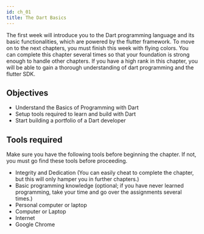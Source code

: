 ```yaml
---
id: ch_01
title: The Dart Basics
---
```


The first week will introduce you to the Dart programming language and its basic functionalities, which are powered by the flutter framework. To move on to the next chapters, you must finish this week with flying colors. You can complete this chapter several times so that your foundation is strong enough to handle other chapters.
If you have a high rank in this chapter, you will be able to gain a thorough understanding of dart programming and the flutter SDK.
## Objectives

- Understand the Basics of Programming with Dart
- Setup tools required to learn and build with Dart
- Start building a portfolio of a Dart developer

## Tools required

Make sure you have the following tools before beginning the chapter. If not, you must go find these tools before proceeding.

- Integrity and Dedication (You can easily cheat to complete the chapter, but this will only hamper you in further chapters.)
- Basic programming knowledge (optional; if you have never learned programming, take your time and go over the assignments several times.)
- Personal computer or laptop
- Computer or Laptop
- Internet
- Google Chrome
